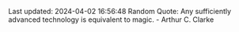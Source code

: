 Last updated: 2024-04-02 16:56:48
Random Quote: Any sufficiently advanced technology is equivalent to magic. - Arthur C. Clarke